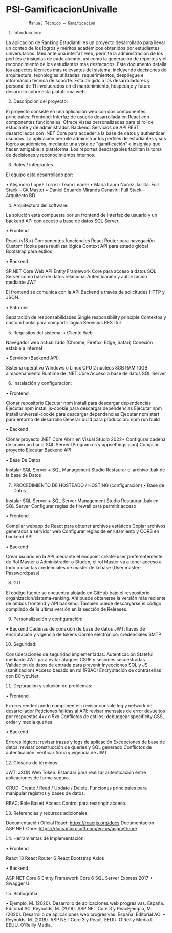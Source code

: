 # PSI-GamificacionUnivalle
              Manual Técnico – Gamificación


1.	Introducción:

La aplicación de Ranking Estudiantil es un proyecto desarrollado para llevar un conteo de los logros y méritos académicos obtenidos por estudiantes universitarios. Mediante una interfaz web, permite la administración de los perfiles e insignias de cada alumno, así como la generación de reportes y el reconocimiento de los estudiantes más destacados. Este documento detalla los aspectos técnicos más relevantes del sistema, incluyendo decisiones de arquitectura, tecnologías utilizadas, requerimientos, despliegue e información técnica de soporte. Está dirigido a los desarrolladores y personal de TI involucrados en el mantenimiento, hospedaje y futuro desarrollo sobre esta plataforma web.

2.	Descripción del proyecto:

El proyecto consiste en una aplicación web con dos componentes principales: Frontend: Interfaz de usuario desarrollada en React con componentes funcionales. Ofrece vistas personalizadas para el rol de estudiante y de administrador.
Backend: Servicios de API REST desarrollados con .NET Core para acceder a la base de datos y authenticar usuarios. 
La aplicación permite administrar los perfiles de estudiantes y sus logros académicos, mediante una vista de "gamificación" e insignias que hacen amigable la plataforma. Los reportes descargables facilitan la toma de decisiones y reconocimientos internos.

3.	Roles / integrantes

El equipo esta desarrollado por:

•	Alejandro Lopez Torrez: Team Leader
•	Maria Laura Nuñez Jaillita: Full Stack – Git Master
•	Daniel Eduardo Miranda Canaviri: Full Stack – Arquitecto BD

4.	Arquitectura del software: 

La solución está compuesta por un frontend de interfaz de usuario y un backend API con acceso a base de datos SQL Server.

•	Frontend

React (v18.x) 
Componentes funcionales
React Router para navegación 
Custom Hooks para reutilizar lógica
Context API para estado global 
Bootstrap para estilos


•	Backend

SP.NET Core Web API 
Entity Framework Core para acceso a datos 
SQL Server como base de datos relacional 
Autenticación y autorización mediante JWT

El frontend se comunica con la API Backend a través de solicitudes HTTP y JSON.

•	Patrones

Separación de responsabilidades 
Single responsibility principle 
Contextos y custom hooks para compartir lógica 
Servicios RESTful


5.	Requisitos del sistema:
•	Cliente Web

Navegador web actualizado (Chrome, Firefox, Edge, Safari) 
Conexión estable a internet

•	Servidor (Backend API)

Sistema operativo Windows o Linux 
CPU 2 núcleos 
8GB RAM 10GB almacenamiento 
Runtime de .NET Core 
Acceso a base de datos SQL Server


6.	Instalación y configuración: 

•	Frontend

Clonar repositorio 
Ejecutar npm install para descargar dependencias 
Ejecutar npm install js-cookie para descargar dependencias
Ejecutar npm install universal-cookie para descargar dependencias
Ejecutar npm start para entorno de desarrollo 
Generar build para producción: npm run build

•	Backend

Clonar proyecto .NET Core 
Abrir en Visual Studio 2022+ 
Configurar cadena de conexión hacia SQL Server (Program.cs y appsettings.json)
Compilar proyecto Ejecutar Backend API

•	Base De Datos

Instalar SQL Server + SQL Management Studio 
Restaurar el archivo .bak de la base de Datos


7.	PROCEDIMIENTO DE HOSTEADO / HOSTING (configuración)
•	Base de Datos

Instalar SQL Server + SQL Server Management Studio 
Restaurar .bak en SQL Server
Configurar reglas de firewall para permitir acceso

•	Frontend

Compilar webapp de React para obtener archivos estáticos 
Copiar archivos generados a servidor web 
Configurar reglas de enrutamiento y CORS en backend API

•	      Backend

Crear usuario en la API mediante el endpoint créate-user preferentemente de Rol Master o Administrador o Studen, el rol Master va a tener acceso a todo o usar las credenciales de master de la base (User:master; Password:pass)



8.	GIT : 

El código fuente se encuentra alojado en GitHub bajo el respositorio organizacion/sistema-ranking. Ahí puede obtenerse la versión más reciente de ambos frontend y API backend. También puede descargarse el código compilado de la última versión en la sección de Releases.

9.	Personalización y configuración: 

•	Backend
Cadenas de conexión de base de datos 
JWT: llaves de encriptación y vigencia de tokens
Correo electrónico: credenciales SMTP

10.	Seguridad: 

Consideraciones de seguridad implementadas: 
Autenticación Stateful mediante JWT para evitar ataques CSRF y sesiones secuestradas 
Validación de datos de entrada para prevenir inyecciones SQL y JS (sanitización) Acceso basado en rol (RBAC) 
Encryptación de contraseñas con BCrypt.Net

11.	Depuración y solución de problemas: 

•	Frontend

Errores renderizando componentes: revisar console.log y network de desarrollador 
Peticiones fallidas al API: revisar mensajes de error devueltos por respuestas 4xx o 5xx 
Conflictos de estilos: debuggear specificity CSS, order y media queries

•	Backend

Errores lógicos: revisar trazas y logs de aplicación 
Excepciones de base de datos: revisar construcción de queries y SQL generado Conflictos de autenticación: verificar firma y vigencia de JWT

12.	Glosario de términos: 

JWT: JSON Web Token. Estándar para realizar autenticación entre aplicaciones de forma segura. 

CRUD: Create / Read / Update / Delete. Funciones principales para manipular registros y bases de datos. 

RBAC: Role Based Access Control para restringir acceso.

13.	Referencias y recursos adicionales: 

Documentación Oficial React: https://reactjs.org/docs 
Documentación ASP.NET Core: https://docs.microsoft.com/en-us/aspnet/core



14.	Herramientas de Implementación:

•	Frontend

React 18 
React Router 6 
React Bootstrap 
Axios

•	Backend

ASP.NET Core 6 
Entity Framework Core 6 
SQL Server Express 2017 +
Swagger UI

15.	Bibliografía

•	Ejemplo, M. (2020). Desarrollo de aplicaciones web progresivas. España. Editorial AC. Reynolds, M. (2019). ASP.NET Core 3 y ReacEjemplo, M. (2020). Desarrollo de aplicaciones web progresivas. España. Editorial AC. 
•	Reynolds, M. (2019). ASP.NET Core 3 y React. EEUU. O'Reilly Media.t. EEUU. O'Reilly Media.




